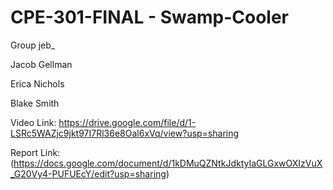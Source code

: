 # CPE-301-FINAL - Swamp-Cooler
Group jeb_

Jacob Gellman 

Erica Nichols 

Blake Smith 


Video Link:
https://drive.google.com/file/d/1-LSRc5WAZjc9jkt97I7Rl36e8Oal6xVq/view?usp=sharing

Report Link:
(https://docs.google.com/document/d/1kDMuQZNtkJdktyIaGLGxwOXIzVuX_G20Vy4-PUFUEcY/edit?usp=sharing)
